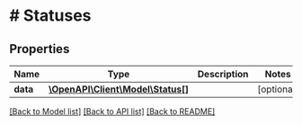 # # Statuses

## Properties

Name | Type | Description | Notes
------------ | ------------- | ------------- | -------------
**data** | [**\OpenAPI\Client\Model\Status[]**](Status.md) |  | [optional] 

[[Back to Model list]](../../README.md#documentation-for-models) [[Back to API list]](../../README.md#documentation-for-api-endpoints) [[Back to README]](../../README.md)


